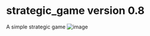 # strategic_game version 0.8
A simple strategic game 
![image](https://github.com/user-attachments/assets/f555b29f-6088-435d-aaa6-2ca26cc11953)

